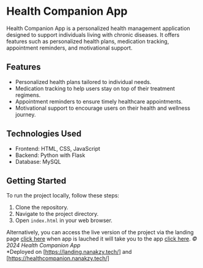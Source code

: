 # Health Companion App

Health Companion App is a personalized health management application designed to support individuals living with chronic diseases. It offers features such as personalized health plans, medication tracking, appointment reminders, and motivational support.

## Features

- Personalized health plans tailored to individual needs.
- Medication tracking to help users stay on top of their treatment regimens.
- Appointment reminders to ensure timely healthcare appointments.
- Motivational support to encourage users on their health and wellness journey.

## Technologies Used

- Frontend: HTML, CSS, JavaScript
- Backend: Python with Flask
- Database: MySQL

## Getting Started

To run the project locally, follow these steps:

1. Clone the repository.
2. Navigate to the project directory.
3. Open `index.html` in your web browser.

Alternatively, you can access the live version of the project via the landing page [click here](https://nanakzy.github.io/Health-Companion-landing-page) when app is lauched it will take you to the app [click here](https://nanakzy.github.io/Health-Companion-App/).
*© 2024 Health Companion App*  
*Deployed on [https://landing.nanakzy.tech/] and [https://healthcompanion.nanakzy.tech/]

